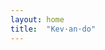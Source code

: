 ```yaml
---
layout: home
title:  "Kev·an·do"
---
```


<script src="https://ajax.googleapis.com/ajax/libs/jquery/3.1.0/jquery.min.js"></script>
<script src="/assets/js/dz.js"></script>


<script>



$(function() {


})


window.addEventListener('scroll', function (e) {
  var zoom = detectZoom.zoom();
  var device = detectZoom.device();
  console.log(zoom, device);
})


</script>

<style>

html {
  scroll-behavior: smooth;
}

.taco {
    background-image: url('./assets/images/place.jpg');
    background-size: 100%;
    /* border:  solid 5px blue; */
    position: absolute;
    top: 0;
    left: 0;
    height: 8000px;
    width: 8000px;
    transform: scale(2)
}

#ball {
  width: 20px;
  height: 20px;
  position: absolute;
  background: red;
  bo
}

</style>
<!-- <span id='ball'></span> -->
<div class="taco" id="bisco">

</div>
